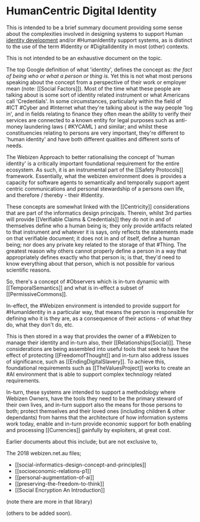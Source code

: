# HumanCentric Digital Identity

This is intended to be a brief summary document providing some sense about the complexities involved in designing systems to support Human [identity development](https://en.wikipedia.org/wiki/Identity_formation) and/or #HumanIdentity support systems, as is distinct to the use of the term #Identity or #DigitalIdentity in most (other) contexts.

This is not intended to be an exhaustive document on the topic. 

The top Google definition of what 'identity', defines the concept as: *the fact of being who or what a person or thing is.* Yet this is not what most persons speaking about the concept from a perspective of their work or employer mean (note: [[Social Factors]]).  Most of the time what these people are talking about is some sort of identity related instrument or what Americans call 'Credentials'.   In some circumstances, particularly within the field of #ICT #Cyber and #Internet what they're talking about is the way people 'log in', and in fields relating to finance they often mean the ability to verify their services are connected to a known entity for legal purposes such as anti-money laundering laws ( #KYCAML ) and similar; and whilst these constituencies relating to persons are very important, they're different to 'human identity' and have both different qualities and different sorts of needs.  

The Webizen Approach to better rationalising the concept of 'human identity' is a critically important foundational requirement for the entire ecosystem. As such, it is an instrumental part of the [[Safety Protocols]] framework.   Essentially, what the webizen environment does is provides a capacity for software agents to semantically and temporally support agent centric communications and personal stewardship of a persons own life, and therefore / thereby - their #Identity. 

These concepts are somewhat linked with the [[Centricity]] considerations that are part of the informatics design principals.  Therein, whilst 3rd parties will provide [[Verifiable Claims & Credentials]] they do not in and of themselves define who a human being is; they only provide artifacts related to that instrument and whatever it is says, only reflects the statements made on that verifiable document; it does not in and of itself, define a human being; nor does any private key related to the storage of that #Thing.   The greatest reason why others cannot properly define a person in a way that appropriately defines exactly who that person is; is that, they'd need to know everything about that person, which is not possible for various scientific reasons.  

So, there's a concept of #Observers which is in-turn dynamic with [[TemporalSemantics]] and what is in-effect a subset of [[PermissiveCommons]]. 

In-effect, the #Webizen environment is intended to provide support for #HumanIdentity in a particular way, that means the person is responsible for defining who it is they are, as a consequence of their actions - of what they do, what they don't do, etc.  

This is then stored in a way that provides the owner of a #Webizen to manage their identity and in-turn also, their [[Relationships(Social)]].  These considerations are being assembled into useful tools that seek to have the effect of protecting  [[FreedomofThought]] and in-turn also address issues of significance, such as [[EndingDigitalSlavery]].  To achieve this, foundational requirements such as [[TheValuesProject]] works to create an #AI environment that is able to support complex technology related requirements.  

In-turn, these systems are intended to support a methodology where Webizen Owners, have the tools they need to be the primary steward of their own lives, and in-turn support also the means for those persons to both; protect themselves and their loved ones (including children & other dependants) from harms that the architecture of how information systems work today, enable and in-turn provide economic support for both enabling and processing [[Currencies]] gainfully by exploiters, at great cost.

Earlier documents about this include; but are not exclusive to,

The 2018 webizen.net.au files; 
- [[social-informatics-design-concept-and-principles]] 
- [[socioeconomic-relations-p1]]
- [[personal-augmentation-of-ai]]
- [[preserving-the-freedom-to-think]]
- [[Social Encryption An Introduction]]

(note there are more in that library)

(others to be added soon).


